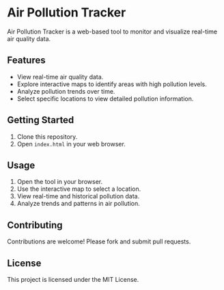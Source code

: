 # Air Pollution Tracker

Air Pollution Tracker is a web-based tool to monitor and visualize real-time air quality data.

## Features

- View real-time air quality data.
- Explore interactive maps to identify areas with high pollution levels.
- Analyze pollution trends over time.
- Select specific locations to view detailed pollution information.

## Getting Started

1. Clone this repository.
2. Open `index.html` in your web browser.

## Usage

1. Open the tool in your browser.
2. Use the interactive map to select a location.
3. View real-time and historical pollution data.
4. Analyze trends and patterns in air pollution.

## Contributing

Contributions are welcome! Please fork and submit pull requests.

## License

This project is licensed under the MIT License.
